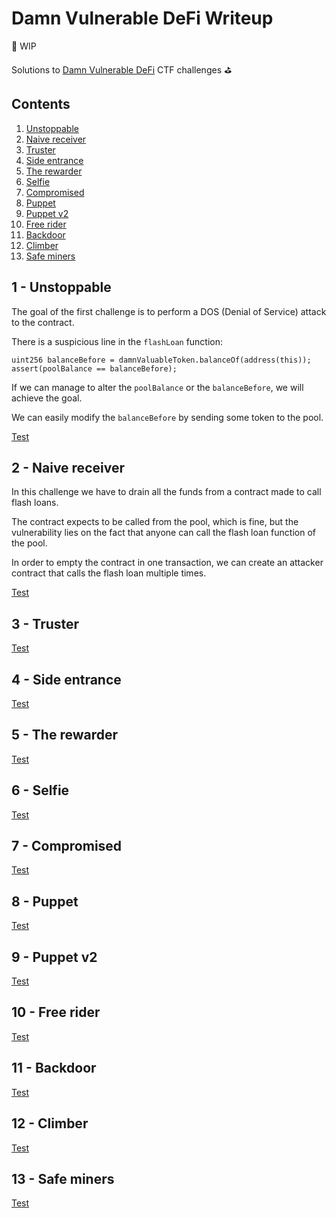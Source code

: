 # Damn Vulnerable DeFi Writeup

🚧 WIP

Solutions to [Damn Vulnerable DeFi](https://www.damnvulnerabledefi.xyz/) CTF challenges ⛳️

## Contents

1.  [Unstoppable](#1-unstoppable)
2.  [Naive receiver](#2-naive-receiver)
3.  [Truster](#3-truster)
4.  [Side entrance](#4-side-entrance)
5.  [The rewarder](#5-the-rewarder)
6.  [Selfie](#6-selfie)
7.  [Compromised](#7-compromised)
8.  [Puppet](#8-puppet)
9.  [Puppet v2](#9-puppet-v2)
10. [Free rider](#10-free-rider)
11. [Backdoor](#11-backdoor)
12. [Climber](#12-climber)
13. [Safe miners](#13-safe-miners)

## 1 - Unstoppable

The goal of the first challenge is to perform a DOS (Denial of Service) attack to the contract.

There is a suspicious line in the `flashLoan` function:

```solidity
uint256 balanceBefore = damnValuableToken.balanceOf(address(this));
assert(poolBalance == balanceBefore);
```

If we can manage to alter the `poolBalance` or the `balanceBefore`, we will achieve the goal.

We can easily modify the `balanceBefore` by sending some token to the pool.

[Test](./test/unstoppable/unstoppable.challenge.ts)

## 2 - Naive receiver

In this challenge we have to drain all the funds from a contract made to call flash loans.

The contract expects to be called from the pool, which is fine, but the vulnerability lies on the fact that anyone can call the flash loan function of the pool.

In order to empty the contract in one transaction, we can create an attacker contract that calls the flash loan multiple times.

[Test](./test/naive-receiver/naive-receiver.challenge.ts)

## 3 - Truster

[Test](./test/truster/truster.challenge.ts)

## 4 - Side entrance

[Test](./test/side-entrance/side-entrance.challenge.ts)

## 5 - The rewarder

[Test](./test/the-rewarder/the-rewarder.challenge.ts)

## 6 - Selfie

[Test](./test/selfie/selfie.challenge.ts)

## 7 - Compromised

[Test](./test/compromised/compromised.challenge.ts)

## 8 - Puppet

[Test](./test/puppet/puppet.challenge.ts)

## 9 - Puppet v2

[Test](./test/puppet-v2/puppet-v2.challenge.ts)

## 10 - Free rider

[Test](./test/free-rider/free-rider.challenge.ts)

## 11 - Backdoor

[Test](./test/backdoor/backdoor.challenge.ts)

## 12 - Climber

[Test](./test/climber/climber.challenge.ts)

## 13 - Safe miners

[Test](./test/safe-miners/safe-miners.challenge.ts)
